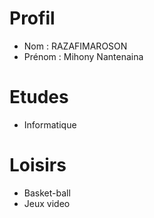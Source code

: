 # Profil

- Nom : RAZAFIMAROSON
- Prénom : Mihony Nantenaina 

# Etudes

- Informatique

# Loisirs

- Basket-ball 
- Jeux video

